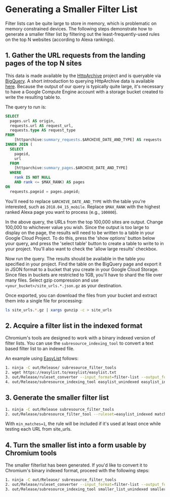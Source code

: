 # Generating a Smaller Filter List
Filter lists can be quite large to store in memory, which is problematic on
memory constrained devices. The following steps demonstrate how to generate a
smaller filter list by filtering out the least-frequently-used rules on the top
N websites (according to Alexa rankings).

## 1. Gather the URL requests from the landing pages of the top N sites
This data is made available by the [HttpArchive](https://httparchive.org/)
project and is queryable via [BigQuery](https://bigquery.cloud.google.com/). A
short introduction to querying HttpArchive data is available
[here](https://www.igvita.com/2013/06/20/http-archive-bigquery-web-performance-answers/).
Because the output of our query is typically quite large, it's necessary to
have a Google Compute Engine account with a storage bucket created to write
the resulting table to.

The query to run is:
```sql
SELECT
  pages.url AS origin,
  requests.url AS request_url,
  requests.type AS request_type
FROM
    [httparchive:summary_requests.$ARCHIVE_DATE_AND_TYPE] AS requests
INNER JOIN (
  SELECT
    pageid,
    url
  FROM
    [httparchive:summary_pages.$ARCHIVE_DATE_AND_TYPE]
  WHERE
    rank IS NOT NULL
    AND rank <= $MAX_RANK) AS pages
ON
  requests.pageid = pages.pageid;
```

You'll need to replace `$ARCHIVE_DATE_AND_TYPE` with the table you're
interested, such as `2018.04_15_mobile`. Replace `$MAX_RANK` with the highest
ranked Alexa page you want to process (e.g., `100000`).

In the above query, the URLs from the top 100,000 sites are output. Change
100,000 to whichever value you wish. Since the output is too large to display
on the page,  the results will need to be written to a table in your Google
Cloud Project. To do this, press the 'show options' button below your query, and press the
'select table' button to create a table to write to in your project. You'll
also want to check the 'allow large results' checkbox.

Now run the query. The results should be available in the table you specified
in your project. Find the table on the BigQuery page and export it in JSON
format to a bucket that you create in your Google Cloud Storage. Since files
in buckets are restricted to 1GB, you'll have to shard the file over many
files. Select gzip compression and use `<your_bucket>/site_urls.*.json.gz` as
your destination.

Once exported, you can download the files from your bucket and extract them
into a single file for processing:

```sh
ls site_urls.*.gz | xargs gunzip -c > site_urls
```

## 2. Acquire a filter list in the indexed format
Chromium's tools are designed to work with a binary indexed version of filter
lists. You can use the `subresource_indexing_tool` to convert a text based
filter list to an indexed file.

An example using [EasyList](https://easylist.to/easylist/easylist.txt) follows:

```sh
1. ninja -C out/Release/ subresource_filter_tools
2. wget https://easylist.to/easylist/easylist.txt
3. out/Release/ruleset_converter --input_format=filter-list --output_format=unindexed-ruleset --input_files=easylist.txt --output_file=easylist_unindexed
4. out/Release/subresource_indexing_tool easylist_unindexed easylist_indexed
```

## 3. Generate the smaller filter list
```sh
1. ninja -C out/Release subresource_filter_tools
2. out/Release/subresource_filter_tool --ruleset=easylist_indexed match_rules --input_file=site_urls --min_matches=1 > smaller_list.txt
```

With `min_matches=1`, the rule will be included if it's used at least once while testing each URL from site_urls.

## 4. Turn the smaller list into a form usable by Chromium tools
The smaller filterlist has been generated. If you'd like to convert it to Chromium's binary indexed format, proceed with the following steps:

```sh
1. ninja -C out/Release/ subresource_filter_tools
2. out/Release/ruleset_converter --input_format=filter-list --output_format=unindexed-ruleset --input_files=smaller_list.txt --output_file=smaller_list_unindexed
3. out/Release/subresource_indexing_tool smaller_list_unindexed smaller_list_indexed
```
